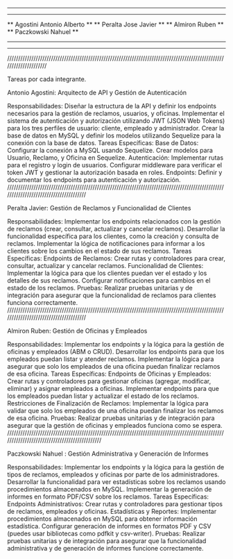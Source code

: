 
******************************* 
*******************************
**  Agostini Antonio Alberto **
**  Peralta Jose Javier      **
**  Almiron Ruben            **
**  Paczkowski Nahuel        **
*******************************
*******************************
/////////////////////////////////////////////////////////////////////////////////////////////////////////////////////

Tareas por cada integrante.

Antonio Agostini: Arquitecto de API y Gestión de Autenticación 

Responsabilidades: 
Diseñar la estructura de la API y definir los endpoints necesarios para la gestión de reclamos, 
usuarios, y oficinas. 
Implementar el sistema de autenticación y autorización utilizando JWT (JSON Web Tokens) 
para los tres perfiles de usuario: cliente, empleado y administrador. 
Crear la base de datos en MySQL y definir los modelos utilizando Sequelize para la conexión 
con la base de datos. 
Tareas Específicas: 
Base de Datos: 
Configurar la conexión a MySQL usando Sequelize. 
Crear modelos para Usuario, Reclamo, y Oficina en Sequelize. 
Autenticación: 
Implementar rutas para el registro y login de usuarios. 
Configurar middleware para verificar el token JWT y gestionar la autorización basada en roles. 
Endpoints: 
Definir y documentar los endpoints para autenticación y autorización.
///////////////////////////////////////////////////////////////////////////////////////////////////////////////////////////////////////

Peralta Javier: Gestión de Reclamos y Funcionalidad de Clientes 

Responsabilidades: 
Implementar los endpoints relacionados con la gestión de reclamos (crear, consultar, 
actualizar y cancelar reclamos). 
Desarrollar la funcionalidad específica para los clientes, como la creación y consulta de 
reclamos. 
Implementar la lógica de notificaciones para informar a los clientes sobre los cambios en el 
estado de sus reclamos. 
Tareas Específicas: 
Endpoints de Reclamos: 
Crear rutas y controladores para crear, consultar, actualizar y cancelar reclamos. 
Funcionalidad de Clientes: 
Implementar la lógica para que los clientes puedan ver el estado y los detalles de sus reclamos. 
Configurar notificaciones para cambios en el estado de los reclamos. 
Pruebas: 
Realizar pruebas unitarias y de integración para asegurar que la funcionalidad de reclamos 
para clientes funciona correctamente. 
///////////////////////////////////////////////////////////////////////////////////////////////////////////////////////////////////////

Almiron Ruben: Gestión de Oficinas y Empleados 

Responsabilidades: 
Implementar los endpoints y la lógica para la gestión de oficinas y empleados (ABM o CRUD). 
Desarrollar los endpoints para que los empleados puedan listar y atender reclamos. 
Implementar la lógica para asegurar que solo los empleados de una oficina puedan finalizar 
reclamos de esa oficina. 
Tareas Específicas: 
Endpoints de Oficinas y Empleados: 
Crear rutas y controladores para gestionar oficinas (agregar, modificar, eliminar) y asignar 
empleados a oficinas. 
Implementar endpoints para que los empleados puedan listar y actualizar el estado de los 
reclamos. 
Restricciones de Finalización de Reclamos: 
Implementar la lógica para validar que solo los empleados de una oficina puedan finalizar los 
reclamos de esa oficina. 
Pruebas: 
Realizar pruebas unitarias y de integración para asegurar que la gestión de oficinas y 
empleados funciona como se espera. 
//////////////////////////////////////////////////////////////////////////////////////////////////////////////////////////////////////////////

Paczkowski Nahuel : Gestión Administrativa y Generación de Informes

Responsabilidades: 
Implementar los endpoints y la lógica para la gestión de tipos de reclamos, empleados y 
oficinas por parte de los administradores. 
Desarrollar la funcionalidad para ver estadísticas sobre los reclamos usando procedimientos 
almacenados en MySQL. 
Implementar la generación de informes en formato PDF/CSV sobre los reclamos. 
Tareas Específicas: 
Endpoints Administrativos: 
Crear rutas y controladores para gestionar tipos de reclamos, empleados y oficinas. 
Estadísticas y Reportes: 
Implementar procedimientos almacenados en MySQL para obtener información estadística. 
Configurar generación de informes en formatos PDF y CSV (puedes usar bibliotecas como 
pdfkit y csv-writer). 
Pruebas: 
Realizar pruebas unitarias y de integración para asegurar que la funcionalidad administrativa y 
de generación de informes funcione correctamente.